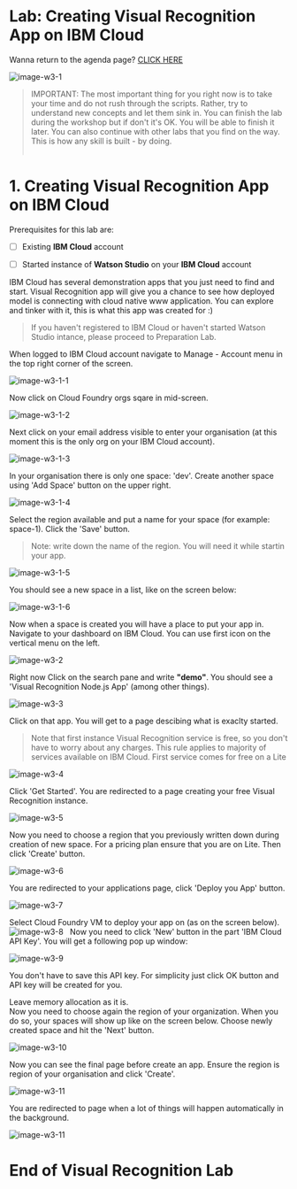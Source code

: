 # Lab: Creating Visual Recognition App on IBM Cloud
  

Wanna return to the agenda page?  [CLICK HERE](../README.md)  
  

![image-w3-1](../images/w3-1.png)
  
    
> IMPORTANT: The most important thing for you right now is to take your time and do not rush through the scripts. Rather, try to understand new concepts and let them sink in. You can finish the lab during the workshop but if don't it's OK. You will be able to finish it later.  You can also continue with other labs that you find on the way. This is how any skill is built - by doing.   
&nbsp;




# 1. Creating Visual Recognition App on IBM Cloud

Prerequisites for this lab are:

- [ ] Existing **IBM Cloud** account 

- [ ] Started instance of **Watson Studio** on your **IBM Cloud** account 

IBM Cloud has several demonstration apps that you just need to find and start. Visual Recognition app will give you a chance to see how deployed model is connecting with cloud native www application. You can explore and tinker with it, this is what this app was created for :)  


> If you haven't registered to IBM Cloud or haven't started Watson Studio intance, please proceed to Preparation Lab.

When logged to IBM Cloud account navigate to Manage - Account menu in the top right corner of the screen.  

  
 ![image-w3-1-1](../images/w3-1-1.png)    
  

Now click on Cloud Foundry orgs sqare in mid-screen.     
  

 ![image-w3-1-2](../images/w3-1-2.png)  
  
Next click on your email address visible to enter your organisation (at this moment this is the only org on your IBM Cloud account).
  
 ![image-w3-1-3](../images/w3-1-3.png)   
  
In your organisation there is only one space: 'dev'. Create another space using 'Add Space' button on the upper right.
  
 ![image-w3-1-4](../images/w3-1-4.png)  
  
Select the region available and put a name for your space (for example: space-1). Click the 'Save' button.   
> Note: write down the name of the region. You will need it while startin your app.
  
 ![image-w3-1-5](../images/w3-1-5.png)  
  
You should see a new space in a list, like on the screen below:
  
 ![image-w3-1-6](../images/w3-1-6.png)  



Now when a space is created you will have a place to put your app in.     
Navigate to your dashboard on IBM Cloud. You can use first icon on the vertical menu on the left.  

 ![image-w3-2](../images/w3-2.png)    
  


Right now Click on the search pane and write **"demo"**. You should see a 'Visual Recognition Node.js App' (among other things).
  
 ![image-w3-3](../images/w3-3.png)  
  
Click on that app. You will get to a page descibing what is exaclty started.
  
> Note that first instance Visual Recognition service is free, so you don't have to worry about any charges. This rule applies to majority of services available on IBM Cloud. First service comes for free on a Lite    
  
 ![image-w3-4](../images/w3-4.png)  
  
Click 'Get Started'. You are redirected to a page creating your free Visual Recognition instance.  

  
 ![image-w3-5](../images/w3-5.png)  
  
Now you need to choose a region that you previously written down during creation of new space.
For a pricing plan ensure that you are on Lite. Then click 'Create' button.    

 ![image-w3-6](../images/w3-6.png)  

You are redirected to your applications page, click 'Deploy you App' button.
  
 ![image-w3-7](../images/w3-7.png)
&nbsp;

Select Cloud Foundry VM to deploy your app on (as on the screen below).
&nbsp;
 ![image-w3-8](../images/w3-8.png)
&nbsp;
Now you need to click 'New' button in the part 'IBM Cloud API Key'. You will get a following pop up window:
  
 ![image-w3-9](../images/w3-9.png)  
  
You don't have to save this API key. For simplicity just click OK button and API key will be created for you.


Leave memory allocation as it is.   
Now you need to choose again the region of your organization. When you do so, your spaces will show up like on the screen below. Choose newly created space and hit the 'Next' button.
  
 ![image-w3-10](../images/w3-10.png)  
  
Now you can see the final page before create an app. Ensure the region is region of your organisation and click 'Create'.
  
 ![image-w3-11](../images/w3-11.png)  
  
You are redirected to page when a lot of things will happen automatically in the background.

  
 ![image-w3-11](../images/w3-12.png)  




  
    
      
        
        
# End of Visual Recognition Lab